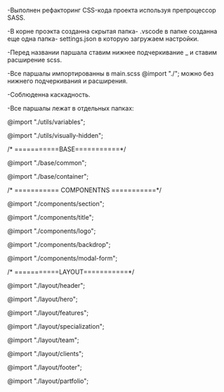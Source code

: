
-Выполнен рефакторинг CSS-кода проекта используя препроцессор SASS.

-В корне проэкта созданна скрытая папка- .vscode в папке созданна еще одна папка- settings.json в которую загружаем настройки.

-Перед названии паршала ставим нижнее подчеркивание _  и ставим расширение scss.

-Все паршалы импортированны в main.scss  @import "./"; можно без нижнего подчеркивания и расширения.

-Соблюденна каскадность.

-Все паршалы лежат в отдельных папках:  

  @import "./utils/variables";

  @import "./utils/visually-hidden";

  /* ===========BASE===========*/

  @import "./base/common";

  @import "./base/container";
  
  /* =========== COMPONENTNS ===========*/

  @import "./components/section";

  @import "./components/title";

  @import "./components/logo";

  @import "./components/backdrop";

  @import "./components/modal-form";

  /* ===========LAYOUT===========*/

  @import "./layout/header";

  @import "./layout/hero";

  @import "./layout/features";

  @import "./layout/specialization";

  @import "./layout/team";

  @import "./layout/clients";

  @import "./layout/footer";

  @import "./layout/partfolio";



